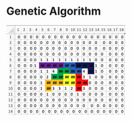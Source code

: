 # Genetic Algorithm


![alt text here](https://github.com/JamesSchiller/images/blob/master/Screen%20Shot%202020-05-13%20at%2011.49.05%20PM.png?raw=true)